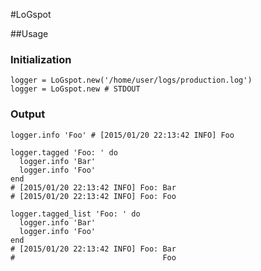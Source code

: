 #LoGspot

##Usage

### Initialization

```
logger = LoGspot.new('/home/user/logs/production.log')
logger = LoGspot.new # STDOUT
```

### Output

```
logger.info 'Foo' # [2015/01/20 22:13:42 INFO] Foo
```

```
logger.tagged 'Foo: ' do
  logger.info 'Bar'
  logger.info 'Foo'
end
# [2015/01/20 22:13:42 INFO] Foo: Bar
# [2015/01/20 22:13:42 INFO] Foo: Foo
```

```
logger.tagged_list 'Foo: ' do
  logger.info 'Bar'
  logger.info 'Foo'
end
# [2015/01/20 22:13:42 INFO] Foo: Bar
#                                 Foo
```

